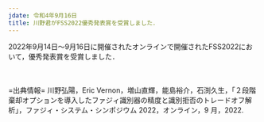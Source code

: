 ```yaml
---
jdate: 令和4年9月16日
title: 川野君がFSS2022優秀発表賞を受賞しました．
---
```


2022年9月14日～9月16日に開催されたオンラインで開催されたFSS2022において，優秀発表賞を受賞しました．<BR>

<BR><BR>
=出典情報=
川野弘陽，Eric Vernon，増山直輝，能島裕介，石渕久生，「２段階棄却オプションを導入したファジィ識別器の精度と識別拒否のトレードオフ解析」，ファジィ・システム・シンポジウム 2022，オンライン，9 月，2022.